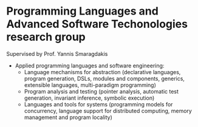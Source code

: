 # Programming Languages and Advanced Software Techonologies research group

Supervised by Prof. Yannis Smaragdakis

* Applied programming languages and software engineering:
  * Language mechanisms for abstraction (declarative languages, program generation, DSLs, modules and components, generics, extensible languages, multi-paradigm programming)
  * Program analysis and testing (pointer analysis, automatic test generation, invariant inference, symbolic execution)
  * Languages and tools for systems (programming models for concurrency, language support for distributed computing, memory management and program locality)
